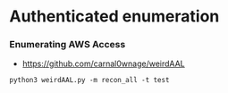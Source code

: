 # Authenticated enumeration
### Enumerating AWS Access
- https://github.com/carnal0wnage/weirdAAL
```
python3 weirdAAL.py -m recon_all -t test
```
